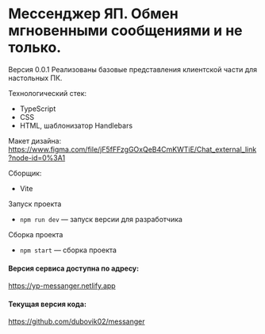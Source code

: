 # Мессенджер ЯП. Обмен мгновенными сообщениями и не только.

Версия 0.0.1
Реализованы базовые представления клиентской части для настольных ПК.

Технологический стек:
- TypeScript
- CSS
- HTML, шаблонизатор Handlebars

Макет дизайна:
https://www.figma.com/file/jF5fFFzgGOxQeB4CmKWTiE/Chat_external_link?node-id=0%3A1

Сборщик: 
- Vite

Запуск проекта
- `npm run dev` — запуск версии для разработчика

Сборка проекта
- `npm start` — сборка проекта

#### Версия сервиса доступна по адресу:
https://yp-messanger.netlify.app

#### Текущая версия кода:
https://github.com/dubovik02/messanger